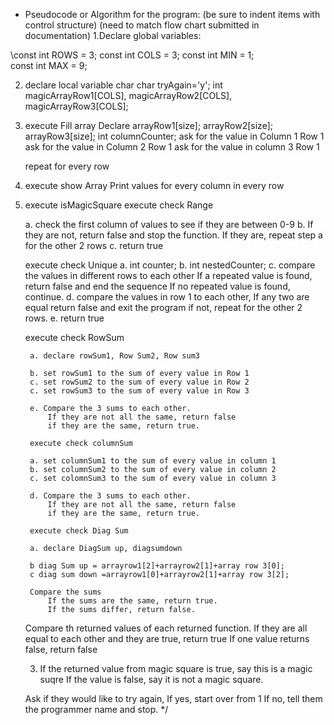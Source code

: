 * Pseudocode or Algorithm for the program:
	(be sure to indent items with control structure)
	(need to match flow chart submitted in documentation)
  1.Declare global variables:

\\const int ROWS = 3;
const int COLS = 3;
const int MIN = 1;  
const int MAX = 9; 

2. declare local variable
	char char tryAgain='y';
	int magicArrayRow1[COLS], magicArrayRow2[COLS], magicArrayRow3[COLS];

3. execute Fill array 
	Declare arrayRow1[size];
			arrayRow2[size];
			arrayRow3[size];
			int columnCounter;
	ask for the value in Column 1 Row 1
	ask for the value in Column 2 Row 1
	ask for the value in column 3 Row 1

	repeat for every row
4. execute show Array
	Print values for every column in every row

5. execute isMagicSquare
	execute check Range

	a. check the first column of values to see if they are between 0-9
	b. If they are not, return false and stop the function.
		If they are, repeat step a for the other 2 rows
	c. return true

	execute check Unique
		a. int counter;
		b. int nestedCounter;
		c. compare the values in different rows to each other
			If a repeated value is found, return false and end the sequence
			If no repeated value is found, continue.
		d. compare the values in row 1 to each other,
			If any two are equal return false and exit the program
			if not, repeat for the other 2 rows.
		e. return true

	execute check RowSum

		a. declare rowSum1, Row Sum2, Row sum3

		b. set rowSum1 to the sum of every value in Row 1
		c. set rowSum2 to the sum of every value in Row 2
		c. set rowSum3 to the sum of every value in Row 3

		e. Compare the 3 sums to each other.
			If they are not all the same, return false
			if they are the same, return true.

		execute check columnSum
		
		a. set columnSum1 to the sum of every value in column 1
		b. set columnSum2 to the sum of every value in column 2
		c. set colomnSum3 to the sum of every value in column 3

		d. Compare the 3 sums to each other.
			If they are not all the same, return false
			if they are the same, return true.

		execute check Diag Sum

		a. declare DiagSum up, diagsumdown

		b diag Sum up = arrayrow1[2]+arrayrow2[1]+array row 3[0];
		c diag sum down =arrayrow1[0]+arrayrow2[1]+array row 3[2];

		Compare the sums
			If the sums are the same, return true. 
			If the sums differ, return false.

	Compare th returned values of each returned function.
	If they are all equal to each other and they are true, return true
	If one value returns false, return false

	3. 	If the returned value from magic square is true, say this is a magic suqre
		If the value is false, say it is not a magic square.

	Ask if they would like to try again,
	If yes, start over from 1
	If no, tell them the programmer name and stop.
*/
